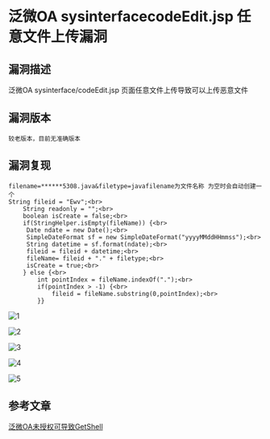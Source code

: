 # 泛微OA sysinterfacecodeEdit.jsp 任意文件上传漏洞

## 漏洞描述

泛微OA sysinterface/codeEdit.jsp 页面任意文件上传导致可以上传恶意文件

## 漏洞版本

```
较老版本，目前无准确版本
```

## 漏洞复现

```
filename=******5308.java&filetype=javafilename为文件名称 为空时会自动创建一个
String fileid = "Ewv";<br>
    String readonly = "";<br>
    boolean isCreate = false;<br>
    if(StringHelper.isEmpty(fileName)) {<br>
     Date ndate = new Date();<br>
     SimpleDateFormat sf = new SimpleDateFormat("yyyyMMddHHmmss");<br>
     String datetime = sf.format(ndate);<br>
     fileid = fileid + datetime;<br>
     fileName= fileid + "." + filetype;<br>
     isCreate = true;<br>
    } else {<br>
        int pointIndex = fileName.indexOf(".");<br>
        if(pointIndex > -1) {<br>
            fileid = fileName.substring(0,pointIndex);<br>
        }}
```

![1](./images/202202091045304.png)

![2](./images/202202091045317.png)

![3](./images/202202091045310.png)

![4](./images/202202091045312.png)

![5](./images/202202091045316.png)



## 参考文章

[泛微OA未授权可导致GetShell](https://www.uedbox.com/post/15730/)

